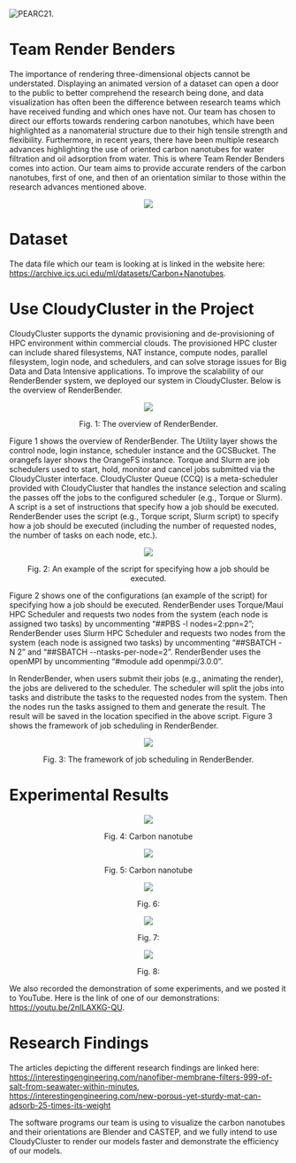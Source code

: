 ![PEARC21.](/cropped-PEARC21_Logo-1.png "Conference Logo - PEARC21.")
# Team Render Benders
The importance of rendering three-dimensional objects cannot be understated. Displaying an animated version of a dataset can open a door to the public to better comprehend the research being done, and data visualization has often been the difference between research teams which have received funding and which ones have not. Our team has chosen to direct our efforts towards rendering carbon nanotubes, which have been highlighted as a nanomaterial structure due to their high tensile strength and flexibility. Furthermore, in recent years, there have been multiple research advances highlighting the use of oriented carbon nanotubes for water filtration and oil adsorption from water. This is where Team Render Benders comes into action. Our team aims to provide accurate renders of the carbon nanotubes, first of one, and then of an orientation similar to those within the research advances mentioned above.
<!--- ![Render Benders Team Background.](/Team_Background.jpg "Hackathon Team Background - PEARC21.") -->
<p align="center">
  <img src="https://github.com/rollercoaster111/renderbenders/blob/main/Team_Background.jpg">
</p>


# Dataset
The data file which our team is looking at is linked in the website here: https://archive.ics.uci.edu/ml/datasets/Carbon+Nanotubes.

# Use CloudyCluster in the Project
CloudyCluster supports the dynamic provisioning and de-provisioning of HPC environment within commercial clouds. The provisioned HPC cluster can include shared filesystems, NAT instance, compute nodes, parallel filesystem, login node, and schedulers, and can solve storage issues for Big Data and Data Intensive applications. To improve the scalability of our RenderBender system, we deployed our system in CloudyCluster. Below is the overview of RenderBender. 

<p align="center">
  <img src="https://github.com/rollercoaster111/renderbenders/blob/main/RenderBenderOverview.jpg">
</p>

<p align="center">
  Fig. 1: The overview of RenderBender.
</p>

Figure 1 shows the overview of RenderBender. The Utility layer shows the control node, login instance, scheduler instance and the GCSBucket. The orangefs layer shows the OrangeFS instance. Torque and Slurm are job schedulers used to start, hold, monitor and cancel jobs submitted via the CloudyCluster interface. CloudyCluster Queue (CCQ) is a meta-scheduler provided with CloudyCluster that handles the instance selection and scaling the passes off the jobs to the configured scheduler (e.g., Torque or Slurm). A script is a set of instructions that specify how a job should be executed. RenderBender uses the script (e.g., Torque script, Slurm script) to specify how a job should be executed (including the number of requested nodes, the number of tasks on each node, etc.). 

<p align="center">
  <img src="https://github.com/rollercoaster111/renderbenders/blob/main/Script4RunJobs.jpg">
</p>

<p align="center">
  Fig. 2: An example of the script for specifying how a job should be executed.
</p>

Figure 2 shows one of the configurations (an example of the script) for specifying how a job should be executed. RenderBender uses Torque/Maui HPC Scheduler and requests two nodes from the system (each node is assigned two tasks) by uncommenting “##PBS -l nodes=2:ppn=2”; RenderBender uses Slurm  HPC Scheduler and requests two nodes from the system (each node is assigned two tasks) by uncommenting “##SBATCH -N 2” and “##SBATCH --ntasks-per-node=2”. RenderBender uses the openMPI by uncommenting “#module add openmpi/3.0.0”.

In RenderBender, when users submit their jobs (e.g., animating the render), the jobs are delivered to the scheduler. The scheduler will split the jobs into tasks and distribute the tasks to the requested nodes from the system. Then the nodes run the tasks assigned to them and generate the result. The result will be saved in the location specified in the above script. Figure 3 shows the framework of job scheduling in RenderBender.

<p align="center">
  <img src="https://github.com/rollercoaster111/renderbenders/blob/main/JobScheduling.jpg">
</p>

<p align="center">
  Fig. 3: The framework of job scheduling in RenderBender.
</p>

# Experimental Results

<p align="center">
  <img src="https://github.com/rollercoaster111/renderbenders/blob/main/cnt1-blue.png">
</p>

<p align="center">
  Fig. 4: Carbon nanotube
</p>

<p align="center">
  <img src="https://github.com/rollercoaster111/renderbenders/blob/main/cnt1.png">
</p>

<p align="center">
  Fig. 5: Carbon nanotube
</p>

<p align="center">
  <img src="https://github.com/rollercoaster111/renderbenders/blob/main/render1.png">
</p>

<p align="center">
  Fig. 6:
</p>

<p align="center">
  <img src="https://github.com/rollercoaster111/renderbenders/blob/main/render2.png">
</p>

<p align="center">
  Fig. 7:
</p>

<p align="center">
  <img src="https://github.com/rollercoaster111/renderbenders/blob/main/render3.png">
</p>

<p align="center">
  Fig. 8:
</p>

We also recorded the demonstration of some experiments, and we posted it to YouTube. Here is the link of one of our demonstrations: https://youtu.be/2nILAXKG-QU.

# Research Findings
The articles depicting the different research findings are linked here: https://interestingengineering.com/nanofiber-membrane-filters-999-of-salt-from-seawater-within-minutes, https://interestingengineering.com/new-porous-yet-sturdy-mat-can-adsorb-25-times-its-weight


The software programs our team is using to visualize the carbon nanotubes and their orientations are Blender and CASTEP, and we fully intend to use CloudyCluster to render our models faster and demonstrate the efficiency of our models. 


